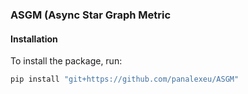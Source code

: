 ### ASGM (Async Star Graph Metric 

#### Installation 

To install the package, run:

```bash
pip install "git+https://github.com/panalexeu/ASGM"
```